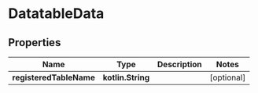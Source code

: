 
# DatatableData

## Properties
| Name | Type | Description | Notes |
| ------------ | ------------- | ------------- | ------------- |
| **registeredTableName** | **kotlin.String** |  |  [optional] |



